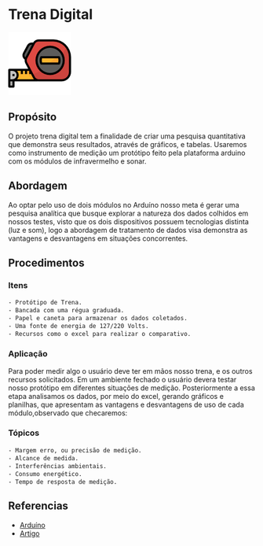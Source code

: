 # Trena Digital

![Trena](trena.png)

## Propósito                                                                                              

O projeto trena digital tem a finalidade de criar uma pesquisa quantitativa que demonstra seus resultados,
através de gráficos, e tabelas. Usaremos como instrumento de medição um protótipo feito pela plataforma
arduino  com os módulos  de infravermelho e sonar.

## Abordagem

Ao optar pelo uso de dois módulos no Arduíno nosso meta é gerar uma pesquisa analítica que busque explorar a
natureza dos dados colhidos em nossos testes, visto que os dois dispositivos possuem tecnologias distinta
(luz e som), logo a abordagem de tratamento de dados visa demonstra as vantagens e desvantagens em situações
concorrentes.

## Procedimentos

### Itens
    - Protótipo de Trena.
    - Bancada com uma régua graduada.
    - Papel e caneta para armazenar os dados coletados.
    - Uma fonte de energia de 127/220 Volts.
    - Recursos como o excel para realizar o comparativo.

### Aplicação

Para poder medir algo o usuário deve ter em mãos nosso trena, e os outros recursos solicitados.
Em um ambiente fechado o usuário devera testar nosso protótipo em diferentes situações de medição.
Posteriormente a essa etapa analisamos os dados, por meio do excel, gerando gráficos e planilhas,
que apresentam as vantagens e desvantagens de uso de cada módulo,observado que checaremos:

### Tópicos 
    - Margem erro, ou precisão de medição.
    - Alcance de medida.
    - Interferências ambientais.
    - Consumo energético.
    - Tempo de resposta de medição.

## Referencias

- [Arduíno](https://docs.arduino.cc/)
- [Artigo](https://sol.sbc.org.br/index.php/erbase/article/view/8535)

